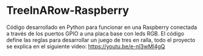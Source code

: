 # TreeInARow-Raspberry
Código desarrollado en Python para funcionar en una Raspberry conectada a través de los puertos GPIO a una placa base con leds RGB. El código define las reglas para desarrollar un juego de tres en ralla, todo el proyecto se explica en el siguiente video: https://youtu.be/e-nI3wMl4gQ
